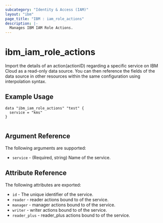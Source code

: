 ```yaml
---
subcategory: "Identity & Access (IAM)"
layout: "ibm"
page_title: "IBM : iam_role_actions"
description: |-
  Manages IBM IAM Role Actions.
---
```


# ibm\_iam_role_actions

Import the details of an action(actionID) regarding a specific service  on IBM Cloud as a read-only data source. You can then reference the fields of the data source in other resources within the same configuration using interpolation syntax.

## Example Usage

```hcl
data "ibm_iam_role_actions" "test" {
  service = "kms"
}


```

## Argument Reference

The following arguments are supported:

* `service` - (Required, string) Name of the service.

## Attribute Reference

The following attributes are exported:

* `id` - The unique identifier of the service.
* `reader` -  reader actions bound to of the service.
* `manager` -  manager actions bound to of the service.
* `writer` -  writer actions bound to of the service.
* `reader_plus` -  reader_plus actions bound to of the service.



  
